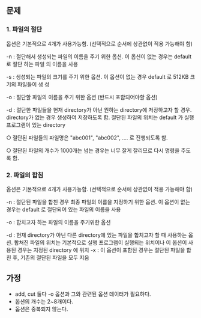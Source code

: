 ## 문제
### 1. 파일의 절단
옵션은 기본적으로 4개가 사용가능함. (선택적으로 순서에 상관없이 적용 가능해야 함)

-n : 절단해서 생성되는 파일의 이름을 주기 위한 옵션. 이 옵션이 없는 경우는 default 로 절단 하는 파일
의 이름을 사용

-s : 생성되는 파일의 크기를 주기 위한 옵션. 이 옵션이 없는 경우 default 로 512KB 크기의 파일들이 생
성

-o : 절단할 파일의 이름을 주기 위한 옵션 (반드시 포함되어야할 옵션)

-d : 절단한 파일들을 현재 directory가 아닌 원하는 directory에 저장하고자 할 경우. directory가 없는 경우 생성하여 저장하도록 함. 절단된 파일의 위치는 default 가 실행 프로그램이 있는 directory

○ 절단된 파일들의 파일명은 "abc001", "abc002", .... 로 진행되도록 함.

○ 절단된 파일의 개수가 1000개는 넘는 경우는 너무 잘게 잘리므로 다시 명령을 주도록 함.

### 2. 파일의 합침
옵션은 기본적으로 4개가 사용가능함. (선택적으로 순서에 상관없이 적용 가능해야 함)

-n : 절단된 파일을 합친 경우 최종 파일의 이름을 지정하기 위한 옵션. 이 옵션이 없는 경우는 default 로
절단되어 있는 파일의 이름을 사용

-o : 합치고자 하는 파일의 이름을 주기위한 옵션

-d : 현재 directory가 아닌 다른 directory에 있는 파일을 합치고자 할 때 사용하는 옵션. 합쳐진 파일의 위치는 기본적으로 실행 프로그램이 실행되는 위치이나 이 옵션이 사용된 경우는 지정된 directory 에 
위치
-x : 이 옵션이 포함된 경우는 절단된 파일을 합친 후, 기존의 절단된 파일을 모두 지움
## 가정
+ add, cut 둘다 -o 옵션과 그와 관련된 옵션 데이터가 필요하다.
+ 옵션의 개수는 2~8개이다.
+ 옵션은 중복되지 않는다.
